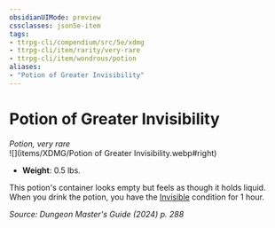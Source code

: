 ```yaml
---
obsidianUIMode: preview
cssclasses: json5e-item
tags:
- ttrpg-cli/compendium/src/5e/xdmg
- ttrpg-cli/item/rarity/very-rare
- ttrpg-cli/item/wondrous/potion
aliases: 
- "Potion of Greater Invisibility"
---
```

# Potion of Greater Invisibility
*Potion, very rare*  
![](items/XDMG/Potion of Greater Invisibility.webp#right)  

- **Weight**: 0.5 lbs.

This potion's container looks empty but feels as though it holds liquid. When you drink the potion, you have the [Invisible](conditions.md#Invisible) condition for 1 hour.

*Source: Dungeon Master's Guide (2024) p. 288*